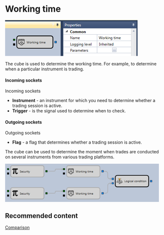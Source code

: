 # Working time

![Designer Working time 00](../images/Designer_Working_time_00.png)

The cube is used to determine the working time. For example, to determine when a particular instrument is trading.

#### Incoming sockets

Incoming sockets

- **Instrument** \- an instrument for which you need to determine whether a trading session is active.
- **Trigger** \- is the signal used to determine when to check.

#### Outgoing sockets

Outgoing sockets

- **Flag** \- a flag that determines whether a trading session is active.

The cube can be used to determine the moment when trades are conducted on several instruments from various trading platforms.

![Designer Working time 01](../images/Designer_Working_time_01.png)

## Recommended content

[Comparison](Designer_Comparison.md)
